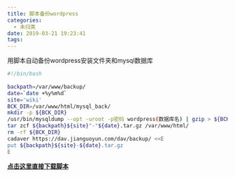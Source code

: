 ```yaml
---
title: 脚本备份wordpress
categories:
  - 未归类
date: 2019-03-21 19:23:41
tags:
---
```


用脚本自动备份wordpress安装文件夹和mysql数据库

```bash
#!/bin/bash
 
backpath=/var/www/backup/
date=`date +%y%m%d`
site='wiki'
BCK_DIR=/var/www/html/mysql_back/
mkdir -p ${BCK_DIR}
/usr/bin/mysqldump --opt -uroot -p密码 wordpress(数据库名) | gzip > ${BCK_DIR}${site}"-"${date}.sql.gz  
tar zcf ${backpath}${site}"-"${date}.tar.gz /var/www/html/
rm -rf ${BCK_DIR}
cadaver https://dav.jianguoyun.com/dav/backup/ <<E
put ${backpath}${site}-${date}.tar.gz
E
```





[**点击这里直接下载脚本**](backup.sh)